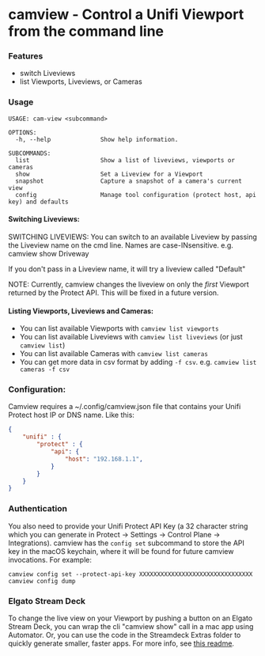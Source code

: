 # camview - Control a Unifi Viewport from the command line

### Features
* switch Liveviews
* list Viewports, Liveviews, or Cameras

### Usage
```
USAGE: cam-view <subcommand>

OPTIONS:
  -h, --help              Show help information.

SUBCOMMANDS:
  list                    Show a list of liveviews, viewports or cameras
  show                    Set a Liveview for a Viewport
  snapshot                Capture a snapshot of a camera's current view
  config                  Manage tool configuration (protect host, api key) and defaults
```

#### Switching Liveviews:
SWITCHING LIVEVIEWS:
You can switch to an available Liveview by passing the Liveview name on the cmd line.
Names are case-INsensitive.
e.g.
camview show Driveway

If you don't pass in a Liveview name, it will try a liveview called "Default"

NOTE: Currently, camview changes the liveview on only the *first* Viewport
returned by the Protect API.   This will be fixed in a future version.

#### Listing Viewports, Liveviews and Cameras:
* You can list available Viewports with `camview list viewports`
* You can list available Liveviews with `camview list liveviews` (or just `camview list`)
* You can list available Cameras with `camview list cameras`
* You can get more data in csv format by adding `-f csv`.  e.g.  `camview list cameras -f csv`

### Configuration:
Camview requires a ~/.config/camview.json file that contains your Unifi Protect host IP or DNS name.  Like this:
```json
{
	"unifi" : {
		"protect" : {
			"api": {
				"host": "192.168.1.1",
			}
		}
	}
}
```

### Authentication
You also need to provide your Unifi Protect API Key (a 32 character string which you can generate in Protect -> Settings -> Control Plane -> Integrations).
camview has the `config set` subcommand to store the API key in the macOS keychain, where it will be found for future camview invocations.  For example:

```
camview config set --protect-api-key XXXXXXXXXXXXXXXXXXXXXXXXXXXXXXXX
camview config dump
```

### Elgato Stream Deck
To change the live view on your Viewport by pushing a button on an Elgato Stream Deck, you can wrap the cli "camview show" call in a mac app using Automator.   Or, you can use the code in the Streamdeck Extras folder to quickly generate smaller, faster apps.   For more info, see [this readme](streamdeck%20extras/README.md).
